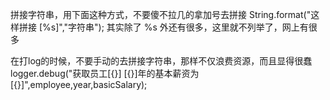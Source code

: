 拼接字符串，用下面这种方式，不要傻不拉几的拿加号去拼接
String.format("这样拼接 [%s]","字符串");
其实除了 %s 外还有很多，这里就不列举了，网上有很多



在打log的时候，不要手动的去拼接字符串，那样不仅浪费资源，而且显得很蠢
logger.debug("获取员工[{}] [{}]年的基本薪资为[{}]",employee,year,basicSalary);